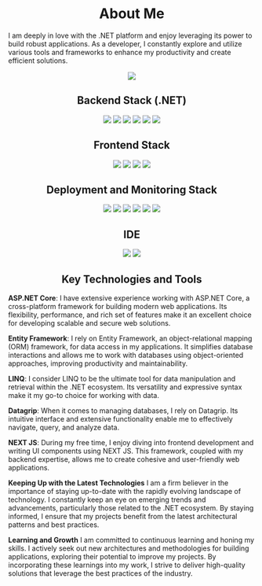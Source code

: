 <h1 style="text-align:center">About Me </h1>
I am deeply in love with the .NET platform and enjoy leveraging its power to build robust applications. As a developer, I constantly explore and utilize various tools and frameworks to enhance my productivity and create efficient solutions.


<div align="center" style="margin-top:15px;">
<img src="https://github-readme-stats.vercel.app/api/top-langs/?username=Rheader&layout=compact"/>
</div>

<h2 style="text-align:center">Backend Stack (.NET)</h2>
<div align="center">
<img src="https://img.shields.io/badge/.NET-5C2D91?style=for-the-badge&logo=.net&logoColor=white">
<img src="https://img.shields.io/badge/postgres-%23316192.svg?style=for-the-badge&logo=postgresql&logoColor=white"/>
<img src="https://img.shields.io/badge/Apache%20Kafka-000?style=for-the-badge&logo=apachekafka" />
<img src="https://img.shields.io/badge/Rabbitmq-FF6600?style=for-the-badge&logo=rabbitmq&logoColor=white" /> 
<img src="https://img.shields.io/badge/MongoDB-%234ea94b.svg?style=for-the-badge&logo=mongodb&logoColor=white" /> 
<img src="https://img.shields.io/badge/redis-%23DD0031.svg?style=for-the-badge&logo=redis&logoColor=white" />
</div>


<h2 style="text-align:center">Frontend Stack</h2>
<div align="center">
<img src="https://img.shields.io/badge/react-%2320232a.svg?style=for-the-badge&logo=react&logoColor=%2361DAFB"/>
<img src="https://img.shields.io/badge/Next-black?style=for-the-badge&logo=next.js&logoColor=white"/>
<img src="https://img.shields.io/badge/vite-%23646CFF.svg?style=for-the-badge&logo=vite&logoColor=white"/>
<img src="https://img.shields.io/badge/SASS-hotpink.svg?style=for-the-badge&logo=SASS&logoColor=white"/>
</div>
<h2 style="text-align:center">Deployment and Monitoring Stack</h2>
<div align="center">
<img src="https://img.shields.io/badge/docker-%230db7ed.svg?style=for-the-badge&logo=docker&logoColor=white"/>
<img src="https://img.shields.io/badge/nginx-%23009639.svg?style=for-the-badge&logo=nginx&logoColor=white"/>
<img src="https://img.shields.io/badge/gitlab-%23181717.svg?style=for-the-badge&logo=gitlab&logoColor=white"/>
<img src="https://img.shields.io/badge/gitlab%20ci-%23181717.svg?style=for-the-badge&logo=gitlab&logoColor=white"/>
<img src="https://img.shields.io/badge/-ElasticSearch-005571?style=for-the-badge&logo=elasticsearch"/>
<img src="https://img.shields.io/badge/cent%20os-002260?style=for-the-badge&logo=centos&logoColor=F0F0F0"/>
</div>
<h2 style="text-align:center">IDE</h2>
<div align="center">
<img src="https://img.shields.io/badge/Rider-000000.svg?style=for-the-badge&logo=Rider&logoColor=white&color=black&labelColor=crimson" />
<img src="https://img.shields.io/badge/webstorm-143?style=for-the-badge&logo=webstorm&logoColor=white&color=black" />
</div>

<h2 style="text-align:center"> Key Technologies and Tools </h2>

**ASP.NET Core**: I have extensive experience working with ASP.NET Core, a cross-platform framework for building modern web applications. Its flexibility, performance, and rich set of features make it an excellent choice for developing scalable and secure web solutions.

**Entity Framework**: I rely on Entity Framework, an object-relational mapping (ORM) framework, for data access in my applications. It simplifies database interactions and allows me to work with databases using object-oriented approaches, improving productivity and maintainability.

**LINQ**: I consider LINQ to be the ultimate tool for data manipulation and retrieval within the .NET ecosystem. Its versatility and expressive syntax make it my go-to choice for working with data.

**Datagrip**: When it comes to managing databases, I rely on Datagrip. Its intuitive interface and extensive functionality enable me to effectively navigate, query, and analyze data.

**NEXT JS**: During my free time, I enjoy diving into frontend development and writing UI components using NEXT JS. This framework, coupled with my backend expertise, allows me to create cohesive and user-friendly web applications.

**Keeping Up with the Latest Technologies**
I am a firm believer in the importance of staying up-to-date with the rapidly evolving landscape of technology. I constantly keep an eye on emerging trends and advancements, particularly those related to the .NET ecosystem. By staying informed, I ensure that my projects benefit from the latest architectural patterns and best practices.

**Learning and Growth**
I am committed to continuous learning and honing my skills. I actively seek out new architectures and methodologies for building applications, exploring their potential to improve my projects. By incorporating these learnings into my work, I strive to deliver high-quality solutions that leverage the best practices of the industry.
